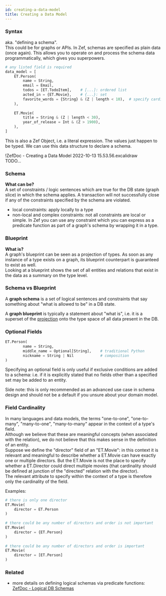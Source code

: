 ```yaml
---
id: creating-a-data-model
title: Creating a Data Model
---
```


### Syntax  
aka. "defining a schema".  
This could be for graphs or APIs. In Zef, schemas are specified as plain data (once again). This allows you to operate on and process the schema data programmatically, which gives you superpowers.  
```python  
# any listed field is required  
data_model = [  
    ET.Person(  
        name = String,  
        email = Email,  
        todos = [ET.TodoItem],    # [...]: ordered list  
        acted_in = {ET.Movie},    # {...}: set  
        favorite_words = {String} & (Z | length < 10),  # specify cardinality constraints  
    ),  
      
    ET.Movie(  
        title = String & (Z | length < 30),  
        year_of_release = Int & (Z > 1900),  
    ),      
]  
```  
This is also a Zef Object, i.e. a literal expression. The values just happen to be typed. We can use this data structure to declare a schema.  
  
!ZefDoc - Creating a Data Model 2022-10-13 15.53.56.excalidraw  
TODO...  
  
### Schema  
**What can be?**  
A set of constraints / logic sentences which are true for the DB state (graph slice) in which the schema applies. A transaction will not successfully close if any of the constraints specified by the schema are violated.  
- local constraints: apply locally to a type  
- non-local and complex constraints: not all constraints are local or simple. In Zef you can use any constraint which you can express as a predicate function as part of a graph's schema by wrapping it in a type.  
  
  
### Blueprint  
**What is?**  
A graph's blueprint can be seen as a projection of types. As soon as any instance of a type exists on a graph, its blueprint counterpart is guaranteed to exist as well.  
Looking at a blueprint shows the set of all entities and relations that exist in the data as a summary on the type level.  
  
  
### Schema vs Blueprint  
A **graph schema** is a set of logical sentences and constraints that say something about "what is allowed to be" in a DB state.  
  
A **graph blueprint** is typically a statement about "what is", i.e. it is a superset of the [projection](<https://en.wikipedia.org/wiki/Projection_(mathematics)>) onto the type space of all data present in the DB.  
  
  
### Optional Fields  
```python  
ET.Person(  
		name = String,  
		middle_name = Optional[String],    # traditional Python  
		nickname = String | Nil            # composition  
)  
```  
Specifying an optional field is only useful if exclusive conditions are added to a schema: i.e. if it is explicitly stated that no fields other than a specified set may be added to an entity.  
  
Side note: this is only recommended as an advanced use case in schema design and should not be a default if you unsure about your domain model.  
  
  
### Field Cardinality  
In many languages and data models, the terms "one-to-one", "one-to-many", "many-to-one", "many-to-many" appear in the context of a type's field.  
Although we believe that these are meaningful concepts (when associated with the relation), we do not believe that this makes sense in the definition of an entity.  
Suppose we define the "director" field of an "ET.Movie": in this context it is relevant and meaningful to describe whether a ET.Movie can have exactly one or multiple directors. But the ET.Movie is not the place to specify whether a ET.Director could direct multiple movies (that cardinality should be defined at junction of the "directed" relation with the director).  
The relevant attribute to specify within the context of a type is therefore only the cardinality of the field.  
  
Examples:  
```python  
# there is only one director  
ET.Movie(  
	director = ET.Person  
)  
  
# there could be any number of directors and order is not important  
ET.Movie(  
	director = {ET.Person}  
)  
  
# there could be any number of directors and order is important  
ET.Movie(  
	director = [ET.Person]  
)  
```  
  
  
### Related  
- more details on defining logical schemas via predicate functions: [ZefDoc - Logical DB Schemas](logical-db-schemas)  
  

